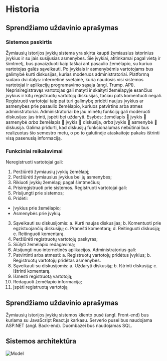 # Historia

## Sprendžiamo uždavinio aprašymas
### Sistemos paskirtis
Žymiausių istorijos įvykių sistema yra skirta kaupti žymiausius istorinius įvykius ir su jais susijusias asmenybes. Šie įvykiai, atitinkamai pagal vietą ir šimtmetį, bus pavaizduoti kaip taškai ant pasaulio žemėlapio, su kuriuo vartotojas galės sąveikauti. Po įvykiais ir asmenybėmis vartotojams bus galimybė kurti diskusijas, kurias moderuos administratoriai. 
Platformą sudaro dvi dalys: internetinė svetainė, kuria naudosis visi sistemos vartotojai ir aplikacijų programavimo sąsaja (angl. Trump. API).
Neprisiregistravęs vartotojas gali matyti ir skaityti žemėlapyje esančius įvykius ir kitų registruotų vartotojų diskusijas, tačiau pats komentuoti negali. Registruoti vartotojai taip pat turi galimybę pridėti naujus įvykius ar asmenybes prie pasaulio žemėlapio, kuriuos patvirtins arba atmes administratoriai. Administratoriai be jau minėtų funkcijų gali moderuoti diskusijas: jas trinti, įspėti bei uždaryti.
Esybės: žemėlapis  įvykis  asmenybė _arba_ žemėlapis  įvykis  diskusija, _arba_ įvykis  asmenybė  diskusija.
Galima pridurti, kad diskusijų funkcionalumas nebūtinai bus realizuotas šio semestro metu, o po to galutinėje ataskaitoje pakaks ištrinti visą pasenusią informaciją.

### Funkciniai reikalavimai
Neregistruoti vartotojai gali:
1.	Peržiūrėti žymiausių įvykių žemėlapį;
2.	Peržiūrėti žymiausius įvykius bei jų asmenybes;
3.	Rikiuoti įvykių žemėlapį pagal šimtmečius;
4.	Prisiregistruoti prie sistemos.
Registruoti vartotojai gali:
1.	Prisijungti prie sistemos;
2.	Pridėti:
  *	Įvykius prie žemėlapio;
  *	Asmenybės prie įvykių.
3.	Sąveikauti su diskusijomis:
  a.	Kurti naujas diskusijas;
  b.	Komentuoti prie egzistuojančių diskusijų;
  c.	Pranešti komentarą;
  d.	Reitinguoti diskusiją;
  e.	Reitinguoti komentarą.
4.	Peržiūrėti registruotų vartotojų paskyras;
5.	Siūlyti žemėlapio redagavimą;
6.	Atsijungti nuo internetinės aplikacijos.
Administratorius gali:
1.	Patvirtinti arba atmesti:
  a.	Registruotų vartotojų pridėtus įvykius;
  b.	Registruotų vartotojų pridėtas asmenybes.
2.	Sąveikauti su diskusijomis:
  a.	Uždaryti diskusiją;
  b.	Ištrinti diskusiją;
  c.	Ištrinti komentarą.
3.	Išmesti registruotą vartotoją;
4.	Redaguoti žemėlapio informaciją;
5.	Įspėti registruotą vartotoją

## Sprendžiamo uždavinio aprašymas
Žymiausių istorijos įvykių sistemos kliento pusė (angl. Front-end) bus kuriama su JavaScript React.js karkasu. Serverio pusei bus naudojama ASP.NET (angl. Back-end). Duombazei bus naudojamas SQL.

## Sistemos architektūra
![Model](https://user-images.githubusercontent.com/53517068/190961764-be958ac0-8193-4780-b342-360e284a0ebf.jpg)
